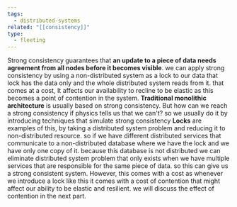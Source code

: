 ```yaml
---
tags:
  - distributed-systems
related: "[[consistency]]"
type:
  - fleeting
---
```


Strong consistency guarantees that **an update to a piece of data needs agreement from all nodes before it becomes visible**. we can apply strong consistency by using a non-distributed system as a lock to our data that lock has the data only and the whole distributed system reads from it. that comes at a cost, It affects our availability to recline to be elastic as this becomes a point of contention in the system. **Traditional monolithic architecture** is usually based on strong consistency.
But how can we reach a strong consistency if physics tells us that we can't? so we usually do it by introducing techniques that simulate strong consistency **Locks** are examples of this, by taking a distributed system problem and reducing it to non-distributed resource. so if we have different distributed services that communicate to a non-distributed database where we have the lock and we have only one copy of it. because this database is not distributed we can eliminate distributed system problem that only exists when we have multiple services that are responsible for the same piece of data. so this can give us a strong consistent system. However, this comes with a cost as whenever we introduce a lock like this it comes with a cost of contention that might affect our ability to be elastic and resilient. we will discuss the effect of contention in the next part.
